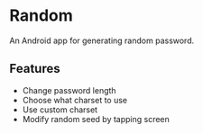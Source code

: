 # Random
An Android app for generating random password.

## Features
- Change password length
- Choose what charset to use
- Use custom charset
- Modify random seed by tapping screen
